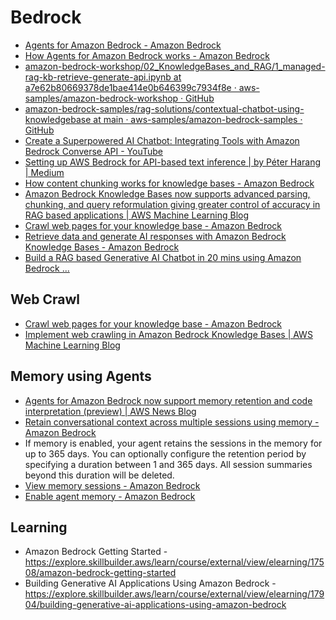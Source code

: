 # Bedrock

- [Agents for Amazon Bedrock - Amazon Bedrock](https://docs.aws.amazon.com/bedrock/latest/userguide/agents.html)
- [How Agents for Amazon Bedrock works - Amazon Bedrock](https://docs.aws.amazon.com/bedrock/latest/userguide/agents-how.html)
- [amazon-bedrock-workshop/02\_KnowledgeBases\_and\_RAG/1\_managed-rag-kb-retrieve-generate-api.ipynb at a7e62b80669378de1bae414e0b646399c7934f8e · aws-samples/amazon-bedrock-workshop · GitHub](https://github.com/aws-samples/amazon-bedrock-workshop/blob/a7e62b80669378de1bae414e0b646399c7934f8e/02_KnowledgeBases_and_RAG/1_managed-rag-kb-retrieve-generate-api.ipynb)
- [amazon-bedrock-samples/rag-solutions/contextual-chatbot-using-knowledgebase at main · aws-samples/amazon-bedrock-samples · GitHub](https://github.com/aws-samples/amazon-bedrock-samples/tree/main/rag-solutions/contextual-chatbot-using-knowledgebase)
- [Create a Superpowered AI Chatbot: Integrating Tools with Amazon Bedrock Converse API - YouTube](https://www.youtube.com/watch?v=oaIAyYLuZQw)
- [Setting up AWS Bedrock for API-based text inference \| by Péter Harang \| Medium](https://medium.com/@harangpeter/setting-up-aws-bedrock-for-api-based-text-inference-dc25ab2b216b)
- [How content chunking works for knowledge bases - Amazon Bedrock](https://docs.aws.amazon.com/bedrock/latest/userguide/kb-chunking.html)
- [Amazon Bedrock Knowledge Bases now supports advanced parsing, chunking, and query reformulation giving greater control of accuracy in RAG based applications \| AWS Machine Learning Blog](https://aws.amazon.com/blogs/machine-learning/amazon-bedrock-knowledge-bases-now-supports-advanced-parsing-chunking-and-query-reformulation-giving-greater-control-of-accuracy-in-rag-based-applications/)
- [Crawl web pages for your knowledge base - Amazon Bedrock](https://docs.aws.amazon.com/bedrock/latest/userguide/webcrawl-data-source-connector.html)
- [Retrieve data and generate AI responses with Amazon Bedrock Knowledge Bases - Amazon Bedrock](https://docs.aws.amazon.com/bedrock/latest/userguide/knowledge-base.html)
- [Build a RAG based Generative AI Chatbot in 20 mins using Amazon Bedrock ...](https://youtu.be/hnyDDfo8e9Q)

## Web Crawl

- [Crawl web pages for your knowledge base - Amazon Bedrock](https://docs.aws.amazon.com/bedrock/latest/userguide/webcrawl-data-source-connector.html)
- [Implement web crawling in Amazon Bedrock Knowledge Bases \| AWS Machine Learning Blog](https://aws.amazon.com/blogs/machine-learning/implement-web-crawling-in-knowledge-bases-for-amazon-bedrock/)

## Memory using Agents

- [Agents for Amazon Bedrock now support memory retention and code interpretation (preview) \| AWS News Blog](https://aws.amazon.com/blogs/aws/agents-for-amazon-bedrock-now-support-memory-retention-and-code-interpretation-preview/)
- [Retain conversational context across multiple sessions using memory - Amazon Bedrock](https://docs.aws.amazon.com/bedrock/latest/userguide/agents-memory.html)
- If memory is enabled, your agent retains the sessions in the memory for up to 365 days. You can optionally configure the retention period by specifying a duration between 1 and 365 days. All session summaries beyond this duration will be deleted.
- [View memory sessions - Amazon Bedrock](https://docs.aws.amazon.com/bedrock/latest/userguide/agents-memory-view.html)
- [Enable agent memory - Amazon Bedrock](https://docs.aws.amazon.com/bedrock/latest/userguide/agents-configure-memory.html)

## Learning

- Amazon Bedrock Getting Started - https://explore.skillbuilder.aws/learn/course/external/view/elearning/17508/amazon-bedrock-getting-started
- Building Generative AI Applications Using Amazon Bedrock - https://explore.skillbuilder.aws/learn/course/external/view/elearning/17904/building-generative-ai-applications-using-amazon-bedrock
